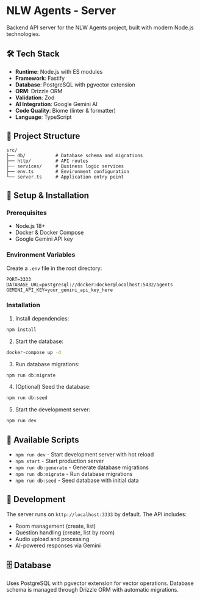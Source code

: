 # NLW Agents - Server

Backend API server for the NLW Agents project, built with modern Node.js technologies.

## 🛠️ Tech Stack

- **Runtime**: Node.js with ES modules
- **Framework**: Fastify
- **Database**: PostgreSQL with pgvector extension
- **ORM**: Drizzle ORM
- **Validation**: Zod
- **AI Integration**: Google Gemini AI
- **Code Quality**: Biome (linter & formatter)
- **Language**: TypeScript

## 📁 Project Structure

```
src/
├── db/           # Database schema and migrations
├── http/         # API routes
├── services/     # Business logic services
├── env.ts        # Environment configuration
└── server.ts     # Application entry point
```

## 🚀 Setup & Installation

### Prerequisites

- Node.js 18+
- Docker & Docker Compose
- Google Gemini API key

### Environment Variables

Create a `.env` file in the root directory:

```env
PORT=3333
DATABASE_URL=postgresql://docker:docker@localhost:5432/agents
GEMINI_API_KEY=your_gemini_api_key_here
```

### Installation

1. Install dependencies:

```bash
npm install
```

2. Start the database:

```bash
docker-compose up -d
```

3. Run database migrations:

```bash
npm run db:migrate
```

4. (Optional) Seed the database:

```bash
npm run db:seed
```

5. Start the development server:

```bash
npm run dev
```

## 📝 Available Scripts

- `npm run dev` - Start development server with hot reload
- `npm start` - Start production server
- `npm run db:generate` - Generate database migrations
- `npm run db:migrate` - Run database migrations
- `npm run db:seed` - Seed database with initial data

## 🔧 Development

The server runs on `http://localhost:3333` by default. The API includes:

- Room management (create, list)
- Question handling (create, list by room)
- Audio upload and processing
- AI-powered responses via Gemini

## 🗄️ Database

Uses PostgreSQL with pgvector extension for vector operations. Database schema is managed through Drizzle ORM with automatic migrations.
